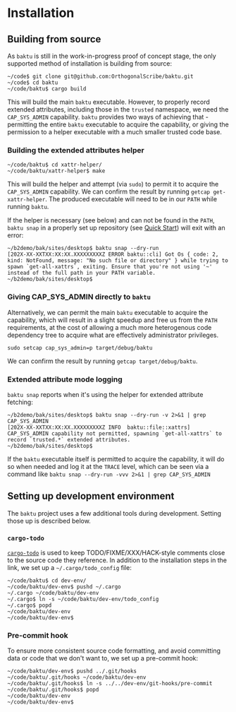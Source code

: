 # Installation

## Building from source

As `baktu` is still in the work-in-progress proof of concept stage, the only supported method of installation is building from source:

```console
~/code$ git clone git@github.com:OrthogonalScribe/baktu.git
~/code$ cd baktu
~/code/baktu$ cargo build
```

[FIXME: ensure clone command works once the repository is uploaded]::

This will build the main `baktu` executable. However, to properly record extended attributes, including those in the `trusted` namespace, we need the `CAP_SYS_ADMIN` capability. `baktu` provides two ways of achieving that - permitting the entire `baktu` executable to acquire the capability, or giving the permission to a helper executable with a much smaller trusted code base.


### Building the extended attributes helper

```console
~/code/baktu$ cd xattr-helper/
~/code/baktu/xattr-helper$ make
```

This will build the helper and attempt (via `sudo`) to permit it to acquire the `CAP_SYS_ADMIN` capability. We can confirm the result by running `getcap get-xattr-helper`. The produced executable will need to be in our `PATH` while running `baktu`.

If the helper is necessary (see below) and can not be found in the `PATH`, `baktu snap` in a properly set up repository (see [Quick Start](quick-start.md)) will exit with an error:

```console
~/b2demo/bak/sites/desktop$ baktu snap --dry-run
[202X-XX-XXTXX:XX:XX.XXXXXXXXXZ ERROR baktu::cli] Got Os { code: 2, kind: NotFound, message: "No such file or directory" } while trying to spawn `get-all-xattrs`, exiting. Ensure that you're not using '~' instead of the full path in your PATH variable.
~/b2demo/bak/sites/desktop$
```


### Giving CAP_SYS_ADMIN directly to `baktu`

Alternatively, we can permit the main `baktu` executable to acquire the capability, which will result in a slight speedup and free us from the `PATH` requirements, at the cost of allowing a much more heterogenous code dependency tree to acquire what are effectively administrator privileges.

```
sudo setcap cap_sys_admin=p target/debug/baktu
```

We can confirm the result by running `getcap target/debug/baktu`.


### Extended attribute mode logging

`baktu snap` reports when it's using the helper for extended attribute fetching:

```console
~/b2demo/bak/sites/desktop$ baktu snap --dry-run -v 2>&1 | grep CAP_SYS_ADMIN
[202X-XX-XXTXX:XX:XX.XXXXXXXXXZ INFO  baktu::file::xattrs] CAP_SYS_ADMIN capability not permitted, spawning `get-all-xattrs` to record `trusted.*` extended attributes.
~/b2demo/bak/sites/desktop$
```

If the `baktu` executable itself is permitted to acquire the capability, it will do so when needed and log it at the `TRACE` level, which can be seen via a command like `baktu snap --dry-run -vvv 2>&1 | grep CAP_SYS_ADMIN`


## Setting up development environment

The `baktu` project uses a few additional tools during development. Setting those up is described below.


### `cargo-todo`

[`cargo-todo`](https://github.com/ProbablyClem/cargo-todo) is used to keep TODO/FIXME/XXX/HACK-style comments close to the source code they reference. In addition to the installation steps in the link, we set up a `~/.cargo/todo_config` file:

```console
~/code/baktu$ cd dev-env/
~/code/baktu/dev-env$ pushd ~/.cargo
~/.cargo ~/code/baktu/dev-env
~/.cargo$ ln -s ~/code/baktu/dev-env/todo_config
~/.cargo$ popd
~/code/baktu/dev-env
~/code/baktu/dev-env$
```


### Pre-commit hook

To ensure more consistent source code formatting, and avoid committing data or code that we don't want to, we set up a pre-commit hook:

```console
~/code/baktu/dev-env$ pushd ../.git/hooks
~/code/baktu/.git/hooks ~/code/baktu/dev-env
~/code/baktu/.git/hooks$ ln -s ../../dev-env/git-hooks/pre-commit
~/code/baktu/.git/hooks$ popd
~/code/baktu/dev-env
~/code/baktu/dev-env$
```